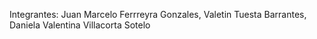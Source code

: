 Integrantes: Juan Marcelo Ferrreyra Gonzales, Valetin Tuesta Barrantes, Daniela Valentina Villacorta Sotelo
